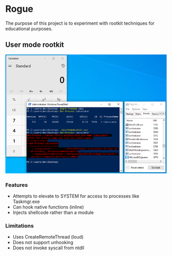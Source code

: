 # Rogue
The purpose of this project is to experiment with rootkit techniques for educational purposes.



## User mode rootkit

![](img/um_example.png)



### Features

- Attempts to elevate to SYSTEM for access to processes like Taskmgr.exe
- Can hook native functions (inline)
- Injects shellcode rather than a module

### Limitations

- Uses CreateRemoteThread (loud)
- Does not support unhooking
- Does not invoke syscall from ntdll
